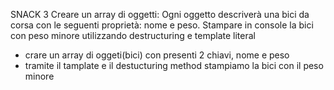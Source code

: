 SNACK 3
Creare un array di oggetti:
Ogni oggetto descriverà una bici da corsa con le seguenti proprietà: nome e peso.
Stampare in console la bici con peso minore utilizzando destructuring e template literal


- crare un array di oggeti(bici) con presenti 2 chiavi, nome e peso
- tramite il tamplate e il destucturing method stampiamo la bici con il peso minore  